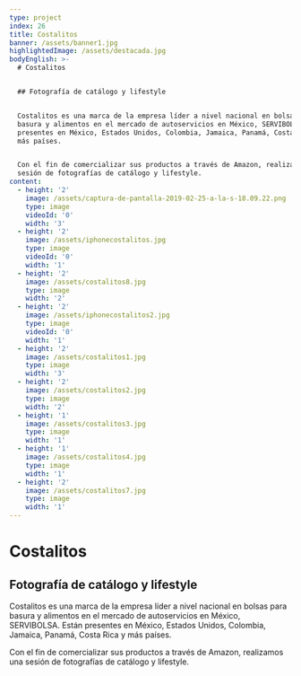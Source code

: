 ```yaml
---
type: project
index: 26
title: Costalitos
banner: /assets/banner1.jpg
highlightedImage: /assets/destacada.jpg
bodyEnglish: >-
  # Costalitos


  ## Fotografía de catálogo y lifestyle


  Costalitos es una marca de la empresa líder a nivel nacional en bolsas para
  basura y alimentos en el mercado de autoservicios en México, SERVIBOLSA. Están
  presentes en México, Estados Unidos, Colombia, Jamaica, Panamá, Costa Rica y
  más países.


  Con el fin de comercializar sus productos a través de Amazon, realizamos una
  sesión de fotografías de catálogo y lifestyle.
content:
  - height: '2'
    image: /assets/captura-de-pantalla-2019-02-25-a-la-s-18.09.22.png
    type: image
    videoId: '0'
    width: '3'
  - height: '2'
    image: /assets/iphonecostalitos.jpg
    type: image
    videoId: '0'
    width: '1'
  - height: '2'
    image: /assets/costalitos8.jpg
    type: image
    width: '2'
  - height: '2'
    image: /assets/iphonecostalitos2.jpg
    type: image
    videoId: '0'
    width: '1'
  - height: '2'
    image: /assets/costalitos1.jpg
    type: image
    width: '3'
  - height: '2'
    image: /assets/costalitos2.jpg
    type: image
    width: '2'
  - height: '1'
    image: /assets/costalitos3.jpg
    type: image
    width: '1'
  - height: '1'
    image: /assets/costalitos4.jpg
    type: image
    width: '1'
  - height: '2'
    image: /assets/costalitos7.jpg
    type: image
    width: '1'
---
```

# Costalitos

## Fotografía de catálogo y lifestyle

Costalitos es una marca de la empresa líder a nivel nacional en bolsas para basura y alimentos en el mercado de autoservicios en México, SERVIBOLSA. Están presentes en México, Estados Unidos, Colombia, Jamaica, Panamá, Costa Rica y más países.

Con el fin de comercializar sus productos a través de Amazon, realizamos una sesión de fotografías de catálogo y lifestyle.
